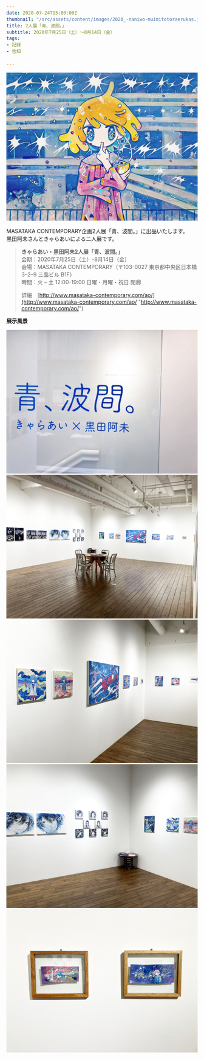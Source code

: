 ```yaml
---
date: 2020-07-24T15:00:00Z
thumbnail: "/src/assets/content/images/2020_-naniwo-muimitotoraerukas.jpg"
title: 2人展「青、波間。」
subtitle: 2020年7月25日（土）～8月14日（金）
tags:
- 記録
- 告知

---
```

![](/src/assets/content/images/2020_-naniwo-muimitotoraerukas.jpg)

MASATAKA CONTEMPORARY企画2人展「青、波間。」に出品いたします。  
黒田阿未さんときゃらあいによる二人展です。

> **きゃらあい・黒田阿未2人展「青、波間。」**  
> 会期：2020年7月25日（土）-8月14日（金）  
> 会場：MASATAKA CONTEMPORARY（〒103-0027 東京都中央区日本橋 3–2–9 三晶ビル B1F）  
> 時間：火 – 土 12:00-19:00 日曜・月曜・祝日 閉廊
>
> 詳細　[http://www.masataka-contemporary.com/ao/](http://www.masataka-contemporary.com/ao/ "http://www.masataka-contemporary.com/ao/")

**展示風景**

![](/src/assets/content/images/2020_ao01.jpg)
![](/src/assets/content/images/2020_ao04.jpg)
![](/src/assets/content/images/2020_ao02.jpg)
![](/src/assets/content/images/2020_ao03.jpg)
![](/src/assets/content/images/2020_ao05.jpg)